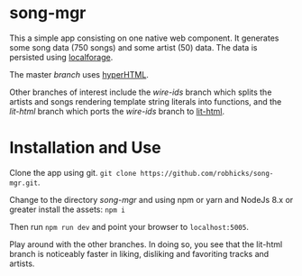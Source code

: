 song-mgr
========

This a simple app consisting on one native web component. It generates some song data (750 songs) and some artist (50) data. The data is persisted using [localforage](https://github.com/localForage/localForage).

The master *branch* uses [hyperHTML](https://viperhtml.js.org/hyperhtml/documentation/).

Other branches of interest include the *wire-ids* branch which splits the artists and songs rendering template string literals into functions, and the *lit-html* branch which ports the *wire-ids* branch to [lit-html](https://polymer.github.io/lit-html/).

# Installation and Use

Clone the app using git. ```git clone https://github.com/robhicks/song-mgr.git```.

Change to the directory *song-mgr* and using npm or yarn and NodeJs 8.x or greater install the assets:
```npm i```

Then run ```npm run dev``` and point your browser to ```localhost:5005```.

Play around with the other branches. In doing so, you see that the lit-html branch is noticeably faster in liking, disliking and favoriting tracks and artists.
